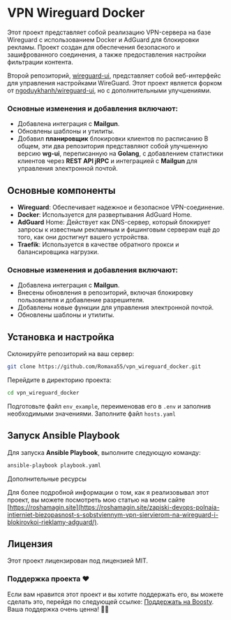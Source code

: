 # VPN Wireguard Docker

Этот проект представляет собой реализацию VPN-сервера на базе Wireguard с использованием Docker и AdGuard для блокировки рекламы. Проект создан для обеспечения безопасного и зашифрованного соединения, а также предоставления настройки фильтрации контента.

Второй репозиторий, [wireguard-ui](https://github.com/Romaxa55/wireguard-ui), представляет собой веб-интерфейс для управления настройками WireGuard. Этот проект является форком от [ngoduykhanh/wireguard-ui](https://github.com/ngoduykhanh/wireguard-ui), но с дополнительными улучшениями.

### Основные изменения и добавления включают:

* Добавлена интеграция с **Mailgun**.
* Обновлены шаблоны и утилиты.
* Добавил **планировщик** блокировки клиентов по расписанию
В общем, эти два репозитория представляют собой улучшенную версию **wg-ui**, переписанную на **Golang**, с добавлением статистики клиентов через **REST API jRPC** и интеграцией с **Mailgun** для управления электронной почтой.

## Основные компоненты

* **Wireguard**: Обеспечивает надежное и безопасное VPN-соединение.
* **Docker**: Используется для развертывания AdGuard Home.
* **AdGuard** Home: Действует как DNS-сервер, который блокирует запросы к известным рекламным и фишинговым серверам ещё до того, как они достигнут вашего устройства.
* **Traefik**: Используется в качестве обратного прокси и балансировщика нагрузки.

### Основные изменения и добавления включают:

* Добавлена интеграция с **Mailgun**.
* Внесены обновления в репозиторий, включая блокировку пользователя и добавление разрешителя.
* Добавлены новые функции для управления электронной почтой.
* Обновлены шаблоны и утилиты.

## Установка и настройка

Склонируйте репозиторий на ваш сервер:
```bash
git clone https://github.com/Romaxa55/vpn_wireguard_docker.git
```
Перейдите в директорию проекта:
```bash
cd vpn_wireguard_docker
```
Подготовьте файл `env_example`, переименовав его в `.env` и заполнив необходимыми значениями.
Заполните файл `hosts.yaml`

## Запуск Ansible Playbook

Для запуска **Ansible Playbook**, выполните следующую команду:

```bash
ansible-playbook playbook.yaml
```
Дополнительные ресурсы

Для более подробной информации о том, как я реализовывал этот проект, вы можете посмотреть мою статью на моем сайте [https://roshamagin.site](https://roshamagin.site/zapiski-devops-polnaia-intierniet-biezopasnost-s-sobstviennym-vpn-siervierom-na-wireguard-i-blokirovkoi-rieklamy-adguard/).

## Лицензия

Этот проект лицензирован под лицензией MIT.

### Поддержка проекта ❤️

Если вам нравится этот проект и вы хотите поддержать его, вы можете сделать это, перейдя по следующей ссылке: [Поддержать на Boosty](https://boosty.to/romaxa55/donate). Ваша поддержка очень ценна! 🌟👏